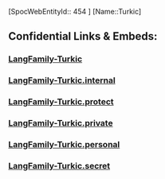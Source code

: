 ﻿---
type: LangFamily
tags: 
- Lang_Family
---
[SpocWebEntityId:: 454 ]
[Name::Turkic]



## Confidential Links & Embeds: 

### [LangFamily-Turkic](/_public/Language/Lang~Family/LangFamily-Turkic.md) 

### [LangFamily-Turkic.internal](/_internal/Language/Lang~Family/LangFamily-Turkic.internal.md) 

### [LangFamily-Turkic.protect](/_protect/Language/Lang~Family/LangFamily-Turkic.protect.md) 

### [LangFamily-Turkic.private](/_private/Language/Lang~Family/LangFamily-Turkic.private.md) 

### [LangFamily-Turkic.personal](/_personal/Language/Lang~Family/LangFamily-Turkic.personal.md) 

### [LangFamily-Turkic.secret](/_secret/Language/Lang~Family/LangFamily-Turkic.secret.md) 
